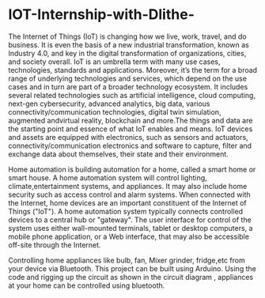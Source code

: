 # IOT-Internship-with-Dlithe-

The Internet of Things (IoT) is changing how we live, work, travel, and do business. It is even the basis of a new industrial transformation, known as Industry 4.0, 
and key in the digital transformation of organizations, cities, and society overall. IoT is an umbrella term with many use cases, technologies, standards and 
applications. Moreover, it’s the term for a broad range of underlying technologies and services, which depend on the use cases and in turn are part of a broader 
technology ecosystem. It includes several related technologies such as artificial intelligence, cloud computing, next-gen cybersecurity, advanced analytics, big data,
various connectivity/communication technologies, digital twin simulation, augmented andvirtual reality, blockchain and more.The things and data are the starting point 
and essence of what IoT enables and means. IoT devices and assets are equipped with electronics, such as sensors and actuators, connectivity/communication electronics 
and software to capture, filter and exchange data about themselves, their state and their environment.

Home automation  is building automation for a home, called a smart home or smart house. A home automation system will control lighting, climate,entertainment systems, 
and appliances. It may also include home security such as access control and alarm systems. When connected with the Internet, home devices are an important 
constituent of the Internet of Things ("IoT"). A home automation system typically connects controlled devices to a central hub or "gateway". The user interface for 
control of the system uses either wall-mounted terminals, tablet or desktop computers, a mobile phone application, or a Web interface, that may also be accessible 
off-site through the Internet.

Controlling home appliances like bulb, fan, Mixer grinder, fridge,etc from your device via Bluetooth. 
This project can be built using Arduino. Using the code and rigging up the circuit as shown in the circuit diagram , appliances at
your home can be controlled using bluetooth.

